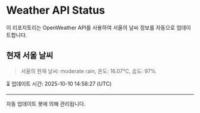 
# Weather API Status

이 리포지토리는 OpenWeather API를 사용하여 서울의 날씨 정보를 자동으로 업데이트합니다.

## 현재 서울 날씨
> 서울의 현재 날씨: moderate rain, 온도: 16.07°C, 습도: 97%

⏳ 업데이트 시간: 2025-10-10 14:58:27 (UTC)

---
자동 업데이트 봇에 의해 관리됩니다.
